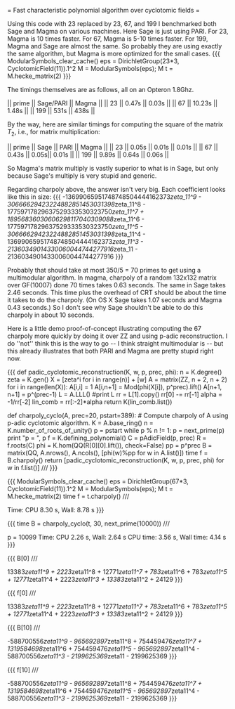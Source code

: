 = Fast characteristic polynomial algorithm over cyclotomic fields =

Using this code with 23 replaced by 23, 67, and 199 I benchmarked both Sage and Magma
on various machines.  Here Sage is just using PARI.   For 23, Magma is 10 times faster.
For 67, Magma is 5-10 times faster.  For 199, Magma and Sage are almost the same.
So probably they are using exactly the same algorithm, but Magma is more optimized
for the small cases. 
{{{
ModularSymbols_clear_cache()
eps = DirichletGroup(23*3, CyclotomicField(11)).1^2
M = ModularSymbols(eps); M
t = M.hecke_matrix(2)
}}}


The timings themselves are as follows, all on an Opteron 1.8Ghz.

|| prime || Sage/PARI  || Magma ||
|| 23    ||  0.47s     ||  0.03s ||
|| 67    || 10.23s     ||  1.48s ||
|| 199   || 531s       ||  438s  ||

By the way, here are similar timings for computing the square of the matrix $T_2$, i.e., for
matrix multiplication:


|| prime || Sage || PARI  || Magma ||
|| 23    ||  0.05s  || 0.01s    ||  0.01s ||
|| 67    || 0.43s   || 0.05s||  0.01s ||
|| 199   || 9.89s   || 0.64s ||  0.06s  ||

So Magma's matrix multiply is vastly superior to what is in Sage, but only because
Sage's multiply is very stupid and generic.

Regarding charpoly above, the answer isn't very big. Each coefficient looks like this
in size:
{{{
-13699065951748748504444162373*zeta_11^9 - 30666629423224882851453031398*zeta_11^8 - 
    17759717829637529333530323750*zeta_11^7 + 18956836030606298117040309088*zeta_11^6 - 
    17759717829637529333530323750*zeta_11^5 - 30666629423224882851453031398*zeta_11^4 - 
    13699065951748748504444162373*zeta_11^3 - 21360349014330060044744277916*zeta_11 - 
    21360349014330060044744277916
}}}

Probably that should take at most 350/5 = 70 primes to get using a multimodular algorithm.
In magma, charpoly of a random 132x132 matrix over GF(10007) done 70 times takes 0.63 seconds.
The same in Sage takes 2.46 seconds.  This time plus the overhead of CRT should be about
the time it takes to do the charpoly.  (On OS X Sage takes 1.07 seconds and Magma 0.43 seconds.) 
So I don't see why Sage shouldn't be able to do this charpoly in about 10 seconds. 

Here is a little demo proof-of-concept illustrating computing the 67 charpoly more quickly
by doing it over ZZ and using p-adic reconstruction.   I do ''not'' think this is the way 
to go -- I think straight multimodular is -- but this already illustrates that both PARI and
Magma are pretty stupid right now.

{{{
def padic_cyclotomic_reconstruction(K, w, p, prec, phi):
    n = K.degree()
    zeta = K.gen()
    X = [zeta^i for i in range(n)] + [w]
    A = matrix(ZZ, n + 2, n + 2)
    for i in range(len(X)):
         A[i,i] = 1
         A[i,n+1] = Mod(phi(X[i]), p^prec).lift()
    A[n+1, n+1] = p^(prec-1)
    L = A.LLL()
    #print L
    rr = L[1].copy()
    rr[0] -= rr[-1] 
    alpha = -1/rr[-2]
    lin_comb = rr[:-2]*alpha
    return K(lin_comb.list())


def charpoly_cyclo(A, prec=20, pstart=389):
    # Compute charpoly of A using p-adic cyclotomic algorithm.
    K = A.base_ring()
    n = K.number_of_roots_of_unity()
    p = pstart
    while p % n != 1:
        p = next_prime(p)
    print "p = ", p
    f = K.defining_polynomial()
    C = pAdicField(p, prec)
    R = f.roots(C)
    phi = K.hom(QQ(R[0][0].lift()), check=False)
    pp = p^prec
    B = matrix(QQ, A.nrows(), A.ncols(), [phi(w)%pp for w in A.list()])
    time f = B.charpoly()
    return [padic_cyclotomic_reconstruction(K, w, p, prec, phi) 
               for w in f.list()]
///
}}}

{{{
ModularSymbols_clear_cache()
eps = DirichletGroup(67*3, CyclotomicField(11)).1^2
M = ModularSymbols(eps); M
t = M.hecke_matrix(2)
time f = t.charpoly()
///

Time: CPU 8.30 s, Wall: 8.78 s
}}}

{{{
time B = charpoly_cyclo(t, 30, next_prime(10000))
///

p =  10099
Time: CPU 2.26 s, Wall: 2.64 s
CPU time: 3.56 s,  Wall time: 4.14 s
}}}

{{{
B[0]
///

13383*zeta11^9 + 2223*zeta11^8 + 12771*zeta11^7 + 783*zeta11^6 + 783*zeta11^5 + 12771*zeta11^4 + 2223*zeta11^3 + 13383*zeta11^2 + 24129
}}}

{{{
f[0]
///

13383*zeta11^9 + 2223*zeta11^8 + 12771*zeta11^7 + 783*zeta11^6 + 783*zeta11^5 + 12771*zeta11^4 + 2223*zeta11^3 + 13383*zeta11^2 + 24129
}}}

{{{
B[10]
///

-588700556*zeta11^9 - 965692897*zeta11^8 + 754459476*zeta11^7 + 1319584698*zeta11^6 + 754459476*zeta11^5 - 965692897*zeta11^4 - 588700556*zeta11^3 - 2199625369*zeta11 - 2199625369
}}}

{{{
f[10]
///

-588700556*zeta11^9 - 965692897*zeta11^8 + 754459476*zeta11^7 + 1319584698*zeta11^6 + 754459476*zeta11^5 - 965692897*zeta11^4 - 588700556*zeta11^3 - 2199625369*zeta11 - 2199625369
}}}
